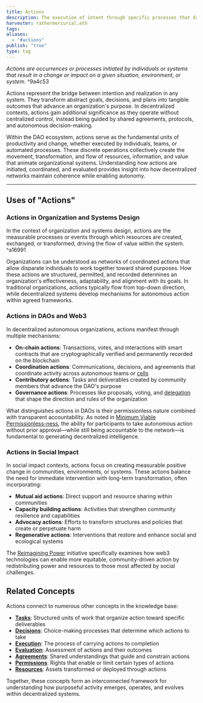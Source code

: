 ```yaml
---
title: Actions
description: The execution of intent through specific processes that drive change and value flow within systems and organizations
harvester: rathermercurial.eth
tags: 
aliases:
  - "#actions"
publish: "true"
type: tag
---
```


*Actions are occurrences or processes initiated by individuals or systems that result in a change or impact on a given situation, environment, or system.* ^9a4c53

Actions represent the bridge between intention and realization in any system. They transform abstract goals, decisions, and plans into tangible outcomes that advance an organization's purpose. In decentralized contexts, actions gain additional significance as they operate without centralized control, instead being guided by shared agreements, protocols, and autonomous decision-making.

Within the DAO ecosystem, actions serve as the fundamental units of productivity and change, whether executed by individuals, teams, or automated processes. These discrete operations collectively create the movement, transformation, and flow of resources, information, and value that animate organizational systems. Understanding how actions are initiated, coordinated, and evaluated provides insight into how decentralized networks maintain coherence while enabling autonomy.

---

## Uses of "Actions"

### Actions in Organization and Systems Design

In the context of organization and systems design, actions are the measurable processes or events through which resources are created, exchanged, or transformed, driving the flow of value within the system. ^a16991

Organizations can be understood as networks of coordinated actions that allow disparate individuals to work together toward shared purposes. How these actions are structured, permitted, and recorded determines an organization's effectiveness, adaptability, and alignment with its goals. In traditional organizations, actions typically flow from top-down direction, while decentralized systems develop mechanisms for autonomous action within agreed frameworks.

### Actions in DAOs and Web3

In decentralized autonomous organizations, actions manifest through multiple mechanisms:

- **On-chain actions**: Transactions, votes, and interactions with smart contracts that are cryptographically verified and permanently recorded on the blockchain
- **Coordination actions**: Communications, decisions, and agreements that coordinate activity across autonomous teams or [cells](artifacts/patterns/cell.md#)
- **Contributory actions**: Tasks and deliverables created by community members that advance the DAO's purpose
- **Governance actions**: Processes like proposals, voting, and [delegation](tags/delegation.md#) that shape the direction and rules of the organization

What distinguishes actions in DAOs is their permissionless nature combined with transparent accountability. As noted in [Minimum Viable Permissionless-ness](artifacts/articles/network-evolution%201/Minimum%20Viable%20Permissionless-ness.md), the ability for participants to take autonomous action without prior approval—while still being accountable to the network—is fundamental to generating decentralized intelligence.

### Actions in Social Impact

In social impact contexts, actions focus on creating measurable positive change in communities, environments, or systems. These actions balance the need for immediate intervention with long-term transformation, often incorporating:

- **Mutual aid actions**: Direct support and resource sharing within communities
- **Capacity building actions**: Activities that strengthen community resilience and capabilities
- **Advocacy actions**: Efforts to transform structures and policies that create or perpetuate harm
- **Regenerative actions**: Interventions that restore and enhance social and ecological systems

The [Reimagining Power](artifacts/articles/Reimagining%2520Power%2520-%2520How%2520Web3%2520Can%2520Transform%2520Impact.md#) initiative specifically examines how web3 technologies can enable more equitable, community-driven action by redistributing power and resources to those most affected by social challenges.

## Related Concepts

Actions connect to numerous other concepts in the knowledge base:

- **[Tasks](tags/tasks.md#)**: Structured units of work that organize action toward specific deliverables
- **[Decisions](tags/decisions.md#)**: Choice-making processes that determine which actions to take
- **[Execution](tags/execution.md)**: The process of carrying actions to completion
- **[Evaluation](tags/evaluation.md)**: Assessment of actions and their outcomes
- **[Agreements](tags/agreements.md#)**: Shared understandings that guide and constrain actions
- **[Permissions](tags/permissions.md#)**: Rights that enable or limit certain types of actions
- **[Resources](tags/resources.md#)**: Assets transformed or deployed through actions

Together, these concepts form an interconnected framework for understanding how purposeful activity emerges, operates, and evolves within decentralized systems.